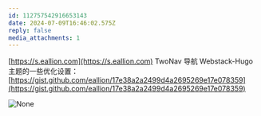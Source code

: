 ```yaml
---
id: 112757542916653143
date: 2024-07-09T16:46:02.575Z
reply: false
media_attachments: 1
---
```


[https://s.eallion.com](https://s.eallion.com) TwoNav 导航 Webstack-Hugo 主题的一些优化设置：  
[https://gist.github.com/eallion/17e38a2a2499d4a2695269e17e078359](https://gist.github.com/eallion/17e38a2a2499d4a2695269e17e078359)

![None](https://files.e5n.cc/media_attachments/files/112/757/541/499/764/910/original/a451cd6954a3174b.png)
